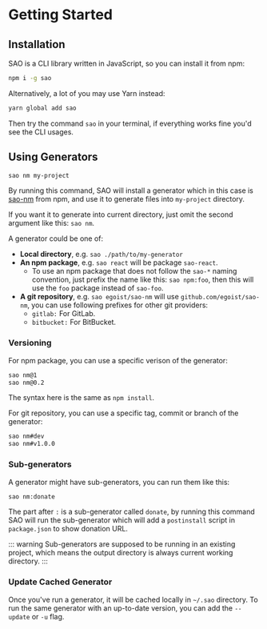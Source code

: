 # Getting Started

## Installation

SAO is a CLI library written in JavaScript, so you can install it from npm:

```bash
npm i -g sao
```

Alternatively, a lot of you may use Yarn instead:

```bash
yarn global add sao
```

Then try the command `sao` in your terminal, if everything works fine you'd see the CLI usages.

## Using Generators

```bash
sao nm my-project
```

By running this command, SAO will install a generator which in this case is [sao-nm](https://npm.im/sao-nm) from npm, and use it to generate files into `my-project` directory.

If you want it to generate into current directory, just omit the second argument like this: `sao nm`.

A generator could be one of:

- __Local directory__, e.g. `sao ./path/to/my-generator`
- __An npm package__, e.g. `sao react` will be package `sao-react`.
  - To use an npm package that does not follow the `sao-*` naming convention, just prefix the name like this: `sao npm:foo`, then this will use the `foo` package instead of `sao-foo`.
- __A git repository__, e.g. `sao egoist/sao-nm` will use `github.com/egoist/sao-nm`, you can use following prefixes for other git providers:
  - `gitlab:` For GitLab.
  - `bitbucket:` For BitBucket.

### Versioning

For npm package, you can use a specific verison of the generator:

```bash
sao nm@1
sao nm@0.2
```

The syntax here is the same as `npm install`.

For git repository, you can use a specific tag, commit or branch of the generator:

```bash
sao nm#dev
sao nm#v1.0.0
```

### Sub-generators

A generator might have sub-generators, you can run them like this:

```bash
sao nm:donate
```

The part after `:` is a sub-generator called `donate`, by running this command SAO will run the sub-generator which will add a `postinstall` script in `package.json` to show donation URL.

::: warning
Sub-generators are supposed to be running in an existing project, which means the output directory is always current working directory.
:::

### Update Cached Generator

Once you've run a generator, it will be cached locally in `~/.sao` directory. To run the same generator with an up-to-date version, you can add the `--update` or `-u` flag.
